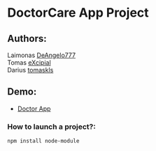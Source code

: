 <!-- @format -->

# DoctorCare App Project

## Authors: <br>

Laimonas [DeAngelo777](https://github.com/DeAngelo777) <br>
Tomas [eXcipial](https://github.com/tomaskls)<br>
Darius [tomaskls](https://github.com/eXcipial)<br>

## Demo: <br>

- [Doctor App](<https://www.figma.com/design/Uko3dHGKbE8RV3AOO63Y3R/DoctorCare-(Community)?node-id=0-1&node-type=canvas&t=Qr1PS0qaPTwrIHM2-0>)

### How to launch a project?: <br>

<code>npm install node-module</code>
